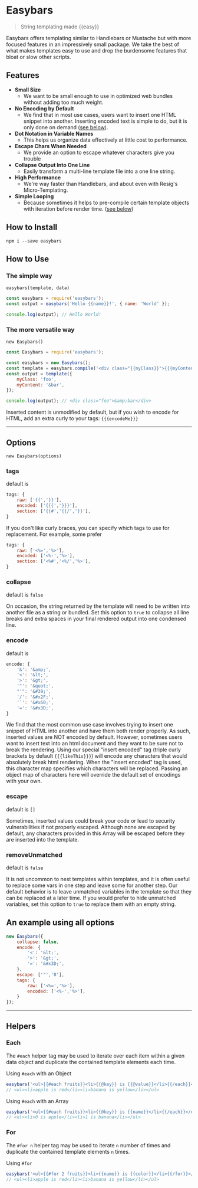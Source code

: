 # Easybars

> String templating made {{easy}}

Easybars offers templating similar to Handlebars or Mustache but with more focused features in an impressively small package. We take the best of what makes templates easy to use and drop the burdensome features that bloat or slow other scripts.

## Features

* **Small Size**
   * We want to be small enough to use in optimized web bundles without adding too much weight.
* **No Encoding by Default**
   * We find that in most use cases, users want to insert one HTML snippet into another. Inserting encoded text is simple to do, but it is only done on demand ([see below](#encode)).
* **Dot Notation in Variable Names**
   * This helps us organize data effectively at little cost to performance.
* **Escape Chars When Needed**
   * We provide an option to escape whatever characters give you trouble
* **Collapse Output Into One Line**
   * Easily transform a multi-line template file into a one line string.
* **High Performance**
   * We're way faster than Handlebars, and about even with Resig's Micro-Templating.
* **Simple Looping**
   * Because sometimes it helps to pre-compile certain template objects with iteration before render time. ([see below](#helpers))

## How to Install
```
npm i --save easybars
```

## How to Use

### The simple way
`easybars(template, data)`
```js
const easybars = require('easybars');
const output = easybars('Hello {{name}}!', { name: 'World' });

console.log(output); // Hello World!
```

### The more versatile way
`new Easybars()`
```js
const Easybars = require('easybars');

const easybars = new Easybars();
const template = easybars.compile('<div class="{{myClass}}">{{{myContent}}}</div>');
const output = template({
    myClass: 'foo',
    myContent: '&bar',
});

console.log(output); // <div class="foo">&amp;bar</div>
```

Inserted content is unmodified by default, but if you wish to encode for HTML, add an extra curly to your tags: `{{{encodeMe}}}`

---

## Options

`new Easybars(options)`

### tags

default is
```js
tags: {
    raw: ['{{','}}'],
    encoded: ['{{{','}}}'],
    section: ['{{#','{{/','}}'],
}
```

If you don't like curly braces, you can specify which tags to use for replacement. For example, some prefer
```js
tags: {
    raw: ['<%=','%>'],
    encoded: ['<%-','%>'],
    section: ['<%#','<%/','%>'],
}
```

### collapse

default is `false`

On occasion, the string returned by the template will need to be written into another file as a string or bundled. Set this option to `true` to collapse all line breaks and extra spaces in your final rendered output into one condensed line.

### encode

default is
```js
encode: {
    '&': '&amp;',
    '<': '&lt;',
    '>': '&gt;',
    '"': '&quot;',
    "'": '&#39;',
    '/': '&#x2F;',
    '`': '&#x60;',
    '=': '&#x3D;',
}
```
We find that the most common use case involves trying to insert one snippet of HTML into another and have them both render properly. As such, inserted values are NOT encoded by default. However, sometimes users want to insert text into an html document and they want to be sure not to break the rendering. Using our special "insert encoded" tag (triple curly brackets by default `{{{likeThis}}}`) will encode any characters that would absolutely break html rendering. When the "insert encoded" tag is used, this character map specifies which characters will be replaced. Passing an object map of characters here will override the default set of encodings with your own.

### escape

default is `[]`

Sometimes, inserted values could break your code or lead to security vulnerabilities if not properly escaped. Although none are escaped by default, any characters provided in this Array will be escaped before they are inserted into the template.

### removeUnmatched

default is `false`

It is not uncommon to nest templates within templates, and it is often useful to replace some vars in one step and leave some for another step. Our default behavior is to leave unmatched variables in the template so that they can be replaced at a later time. If you would prefer to hide unmatched variables, set this option to `true` to replace them with an empty string.

## An example using all options
```js
new Easybars({
    collapse: false,
    encode: {
        '<': '&lt;',
        '>': '&gt;',
        '=': '&#x3D;',
    },
    escape: ['"','8'],
    tags: {
        raw: ['<%=','%>'],
        encoded: ['<%-','%>'],
    }
});
```

---

## Helpers

### Each

The `#each` helper tag may be used to iterate over each item within a given data object and duplicate the contained template elements each time.

Using `#each` with an Object
```js
easybars('<ul>{{#each fruits}}<li>{{@key}} is {{@value}}</li>{{/each}}</ul>', { fruits: { apple: 'red', banana: 'yellow' } });
// <ul><li>apple is red</li><li>banana is yellow</li></ul>
```

Using `#each` with an Array
```js
easybars('<ul>{{#each fruits}}<li>{{@key}} is {{name}}</li>{{/each}}</ul>', { fruits: [{ name: 'apple' }, { name: 'banana' }] });
// <ul><li>0 is apple</li><li>1 is banana</li></ul>
```

### For

The `#for n` helper tag may be used to iterate `n` number of times and duplicate the contained template elements  `n` times.

Using `#for`
```js
easybars('<ul>{{#for 2 fruits}}<li>{{name}} is {{color}}</li>{{/for}}</ul>', { fruits: [{ name: 'apple', color: 'red' }, { name: 'banana', color: 'yellow' }, { name: 'kiwi', color: 'green' }] });
// <ul><li>apple is red</li><li>banana is yellow</li></ul>
```
